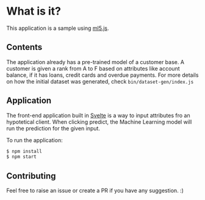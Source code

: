 # What is it?

This application is a sample using [ml5.js](https://ml5js.org/).

## Contents

The application already has a pre-trained model of a customer base. A customer is given a rank from A to F based on attributes like account balance, if it has loans, credit cards and overdue payments. For more details on how the initial dataset was generated, check `bin/dataset-gen/index.js`

## Application

The front-end application built in [Svelte](https://svelte.dev/) is a way to input attributes fro an hypotetical client. When clicking predict, the Machine Learning model will run the prediction for the given input.

To run the application:

```bash
$ npm install
$ npm start
```

## Contributing

Feel free to raise an issue or create a PR if you have any suggestion. :)
